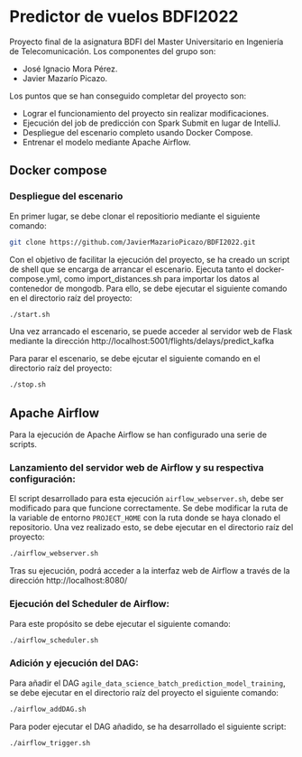 # Predictor de vuelos BDFI2022

Proyecto final de la asignatura BDFI del Master Universitario en Ingeniería de Telecomunicación. Los componentes del grupo son:

- José Ignacio Mora Pérez.
- Javier Mazarío Picazo.

Los puntos que se han conseguido completar del proyecto son:

- Lograr el funcionamiento del proyecto sin realizar modificaciones.
- Ejecución del job de predicción con Spark Submit en lugar de IntelliJ.
- Despliegue del escenario completo usando Docker Compose.
- Entrenar el modelo mediante Apache Airflow.


## Docker compose

### Despliegue del escenario

En primer lugar, se debe clonar el repositiorio mediante el siguiente comando:

```sh
git clone https://github.com/JavierMazarioPicazo/BDFI2022.git
```

Con el objetivo de facilitar la ejecución del proyecto, se ha creado un script de shell que se encarga de arrancar el escenario. Ejecuta tanto el docker-compose.yml, como import_distances.sh para importar los datos al contenedor de mongodb. Para ello, se debe ejecutar el siguiente comando en el directorio raíz del proyecto:

```sh
./start.sh
```
Una vez arrancado el escenario, se puede acceder al servidor web de Flask mediante la dirección http://localhost:5001/flights/delays/predict_kafka

Para parar el escenario, se debe ejcutar el siguiente comando en el directorio raíz del proyecto:

```sh
./stop.sh
```

## Apache Airflow

Para la ejecución de Apache Airflow se han configurado una serie de scripts.

### Lanzamiento del servidor web de Airflow y su respectiva configuración:

El script desarrollado para esta ejecución `airflow_webserver.sh`, debe ser modificado para que funcione correctamente. Se debe modificar la ruta de la variable de entorno `PROJECT_HOME` con la ruta donde se haya clonado el repositorio. Una vez realizado esto, se debe ejecutar en el directorio raíz del proyecto:

```sh
./airflow_webserver.sh
```
Tras su ejecución, podrá acceder a la interfaz web de Airflow a través de la dirección http://localhost:8080/

### Ejecución del Scheduler de Airflow:

Para este propósito se debe ejecutar el siguiente comando:

```sh
./airflow_scheduler.sh
```

### Adición y ejecución del DAG:

Para añadir el DAG `agile_data_science_batch_prediction_model_training`, se debe ejecutar en el directorio raíz del proyecto el siguiente comando:

```sh
./airflow_addDAG.sh
```

Para poder ejecutar el DAG añadido, se ha desarrollado el siguiente script:

```sh
./airflow_trigger.sh
```
